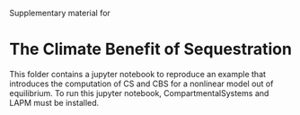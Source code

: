 Supplementary material for

# The Climate Benefit of Sequestration

This folder contains a jupyter notebook to reproduce an example that introduces the computation of CS and CBS for a nonlinear model out of equilibrium. 
To run this jupyter notebook, CompartmentalSystems and LAPM must be installed.

